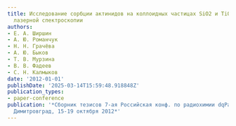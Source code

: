 ```yaml
---
title: Исследование сорбции актинидов на коллоидных частицах SiO2 и TiO2 методами
  лазерной спектроскопии
authors:
- Е. А. Ширшин
- А. Ю. Романчук
- Н. Н. Грачёва
- А. Ю. Быков
- Т. В. Мурзина
- В. В. Фадеев
- С. Н. Калмыков
date: '2012-01-01'
publishDate: '2025-03-14T15:59:48.918848Z'
publication_types:
- paper-conference
publication: '*Сборник тезисов 7-ая Российская конф. по радиохимии dqРадиохимия-2012dq,
  Димитровград, 15-19 октября 2012*'
---
```

